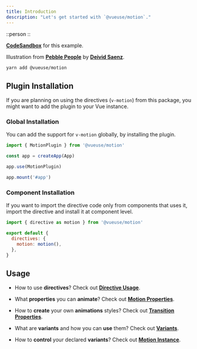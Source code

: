 ```yaml
---
title: Introduction
description: "Let's get started with `@vueuse/motion`."
---
```


::person
::

[**CodeSandbox**](https://codesandbox.io/s/vueusemotion-me1jn?file=/src/components/Person.vue) for this example.

Illustration from [**Pebble People**](https://blush.design/fr/collections/pebble-people) by [**Deivid Saenz**](https://blush.design/fr/artists/deivid-saenz).

```bash
yarn add @vueuse/motion
```

## Plugin Installation

If you are planning on using the directives (`v-motion`) from this package, you might want to add the plugin to your Vue instance.

### Global Installation

You can add the support for `v-motion` globally, by installing the plugin.

```javascript
import { MotionPlugin } from '@vueuse/motion'

const app = createApp(App)

app.use(MotionPlugin)

app.mount('#app')
```

### Component Installation

If you want to import the directive code only from components that uses it, import the directive and install it at component level.

```javascript
import { directive as motion } from '@vueuse/motion'

export default {
  directives: {
    motion: motion(),
  },
}
```

## Usage

- How to use **directives**? Check out [**Directive Usage**](/features/directive-usage).

- What **properties** you can **animate**? Check out [**Motion Properties**](/features/motion-properties).

- How to **create** your own **animations** styles? Check out [**Transition Properties**](/features/transition-properties).

- What are **variants** and how you can **use** them? Check out [**Variants**](/features/variants).

- How to **control** your declared **variants**? Check out [**Motion Instance**](/features/motion-instance).
